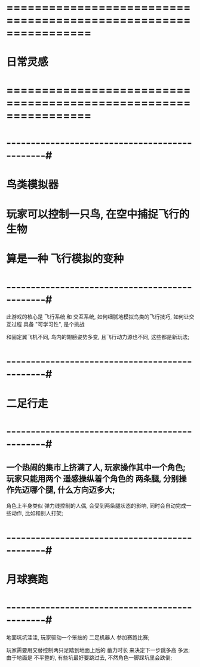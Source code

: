 # ================================================================ #
#                     日常灵感
# ================================================================ #



# ----------------------------------------------#
#           鸟类模拟器
#  玩家可以控制一只鸟, 在空中捕捉飞行的生物
#  算是一种 飞行模拟的变种
# ----------------------------------------------#
此游戏的核心是 飞行系统 和 交互系统, 如何细腻地模拟鸟类的飞行技巧,
如何让交互过程 具备 "可学习性", 是个挑战

和固定翼飞机不同, 鸟内的翅膀姿势多变, 且飞行动力源也不同, 这些都是新玩法;




# ----------------------------------------------#
#       二足行走
# ----------------------------------------------#
一个热闹的集市上挤满了人, 玩家操作其中一个角色;
玩家只能用两个 遥感操纵着个角色的 两条腿, 分别操作先迈哪个腿, 什么方向迈多大;
--
角色上半身类似 弹力线控制的人偶, 会受到两条腿状态的影响,  同时会自动完成一些动作, 比如和别人打架;



# ----------------------------------------------#
#       月球赛跑
# ----------------------------------------------#
地面坑坑洼洼, 玩家驱动一个笨拙的 二足机器人 参加赛跑比赛;

玩家需要用交替控制两只足踏到地面上后的 蓄力时长 来决定下一步跳多高 多远;
由于地面是 不平整的, 有些坑最好要跳过去, 不然角色一脚踩坑里会跌倒;






